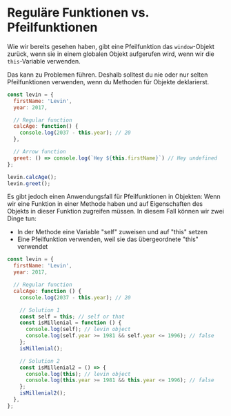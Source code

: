 # Reguläre Funktionen vs. Pfeilfunktionen

<show-structure depth="2" />

Wie wir bereits gesehen haben, gibt eine Pfeilfunktion das `window`-Objekt zurück, wenn sie in einem globalen Objekt aufgerufen wird, wenn wir
die `this`-Variable verwenden.

Das kann zu Problemen führen. Deshalb solltest du nie oder nur selten Pfeilfunktionen verwenden, wenn du Methoden für Objekte deklarierst.

```Javascript
const levin = {
  firstName: 'Levin',
  year: 2017,

  // Regular function
  calcAge: function() {
    console.log(2037 - this.year); // 20
  },

  // Arrow function
  greet: () => console.log(`Hey ${this.firstName}`) // Hey undefined
};

levin.calcAge();
levin.greet();
```

Es gibt jedoch einen Anwendungsfall für Pfeilfunktionen in Objekten: Wenn wir eine Funktion in einer Methode haben und auf Eigenschaften des Objekts
in dieser Funktion zugreifen müssen. In diesem Fall können wir zwei Dinge tun:

- In der Methode eine Variable "self" zuweisen und auf "this" setzen
- Eine Pfeilfunktion verwenden, weil sie das übergeordnete "this" verwendet

```Javascript
const levin = {
  firstName: 'Levin',
  year: 2017,

  // Regular function
  calcAge: function () {
    console.log(2037 - this.year); // 20

    // Solution 1
    const self = this; // self or that
    const isMillenial = function () {
      console.log(self); // levin object
      console.log(self.year >= 1981 && self.year <= 1996); // false
    };
    isMillenial();

    // Solution 2
    const isMillenial2 = () => {
      console.log(this); // levin object
      console.log(this.year >= 1981 && this.year <= 1996); // false
    };
    isMillenial2();
  },
};
```
